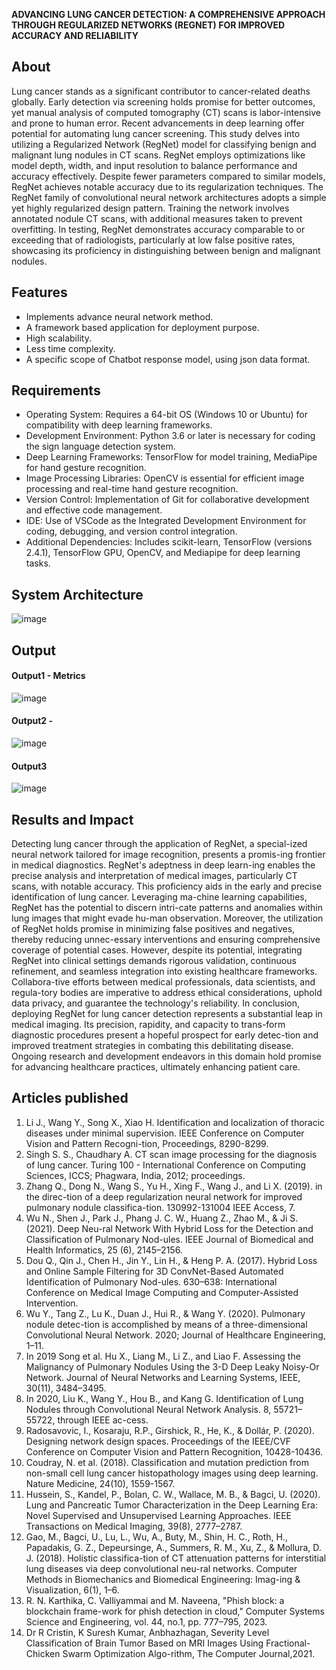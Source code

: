 **ADVANCING LUNG CANCER DETECTION: A COMPREHENSIVE APPROACH THROUGH REGULARIZED NETWORKS (REGNET) FOR IMPROVED ACCURACY AND RELIABILITY**

## About
Lung cancer stands as a significant contributor to cancer-related deaths globally. Early detection via screening holds promise for better outcomes, yet manual analysis of computed tomography (CT) scans is labor-intensive and prone to human error. Recent advancements in deep learning offer potential for automating lung cancer screening. This study delves into utilizing a Regularized Network (RegNet) model for classifying benign and malignant lung nodules in CT scans. RegNet employs optimizations like model depth, width, and input resolution to balance performance and accuracy effectively. Despite fewer parameters compared to similar models, RegNet achieves notable accuracy due to its regularization techniques. The RegNet family of convolutional neural network architectures adopts a simple yet highly regularized design pattern. Training the network involves annotated nodule CT scans, with additional measures taken to prevent overfitting. In testing, RegNet demonstrates accuracy comparable to or exceeding that of radiologists, particularly at low false positive rates, showcasing its proficiency in distinguishing between benign and malignant nodules. 

## Features
- Implements advance neural network method.
- A framework based application for deployment purpose.
- High scalability.
- Less time complexity.
- A specific scope of Chatbot response model, using json data format.

## Requirements
* Operating System: Requires a 64-bit OS (Windows 10 or Ubuntu) for compatibility with deep learning frameworks.
* Development Environment: Python 3.6 or later is necessary for coding the sign language detection system.
* Deep Learning Frameworks: TensorFlow for model training, MediaPipe for hand gesture recognition.
* Image Processing Libraries: OpenCV is essential for efficient image processing and real-time hand gesture recognition.
* Version Control: Implementation of Git for collaborative development and effective code management.
* IDE: Use of VSCode as the Integrated Development Environment for coding, debugging, and version control integration.
* Additional Dependencies: Includes scikit-learn, TensorFlow (versions 2.4.1), TensorFlow GPU, OpenCV, and Mediapipe for deep learning tasks.

## System Architecture

![image](https://github.com/Anansiya5/Anansiya5-Lung-cancer-detection-using-Regnet-Phase2/assets/127728091/3a44c370-e92a-417e-bc8d-caba3e68eee5)


## Output

#### Output1 - Metrics

![image](https://github.com/Anansiya5/Anansiya5-Lung-cancer-detection-using-Regnet-Phase2/assets/127728091/7a035c56-64a8-4cc9-a83f-a84429645bb6)


#### Output2 - 

![image](https://github.com/Anansiya5/Anansiya5-Lung-cancer-detection-using-Regnet-Phase2/assets/127728091/696b4b06-a0cc-49e9-ac14-9cf123b1862e)


#### Output3
![image](https://github.com/Anansiya5/Anansiya5-Lung-cancer-detection-using-Regnet-Phase2/assets/127728091/bb38ef8f-7c98-49d5-b1ae-061b216b5096)



## Results and Impact
Detecting lung cancer through the application of RegNet, a special-ized neural network tailored for image recognition, presents a promis-ing frontier in medical diagnostics. RegNet's adeptness in deep learn-ing enables the precise analysis and interpretation of medical images, particularly CT scans, with notable accuracy. This proficiency aids in the early and precise identification of lung cancer. Leveraging ma-chine learning capabilities, RegNet has the potential to discern intri-cate patterns and anomalies within lung images that might evade hu-man observation. Moreover, the utilization of RegNet holds promise in minimizing false positives and negatives, thereby reducing unnec-essary interventions and ensuring comprehensive coverage of potential cases. However, despite its potential, integrating RegNet into clinical settings demands rigorous validation, continuous refinement, and seamless integration into existing healthcare frameworks. Collabora-tive efforts between medical professionals, data scientists, and regula-tory bodies are imperative to address ethical considerations, uphold data privacy, and guarantee the technology's reliability. In conclusion, deploying RegNet for lung cancer detection represents a substantial leap in medical imaging. Its precision, rapidity, and capacity to trans-form diagnostic procedures present a hopeful prospect for early detec-tion and improved treatment strategies in combating this debilitating disease. Ongoing research and development endeavors in this domain hold promise for advancing healthcare practices, ultimately enhancing patient care.

## Articles published
1.	Li J., Wang Y., Song X., Xiao H. Identification and localization of thoracic diseases under minimal supervision. IEEE Conference on Computer Vision and Pattern Recogni-tion, Proceedings, 8290-8299.
2.	Singh S. S., Chaudhary A. CT scan image processing for the diagnosis of lung cancer. Turing 100 - International Conference on Computing Sciences, ICCS; Phagwara, India, 2012; proceedings.
3.	Zhang Q., Dong N., Wang S., Yu H., Xing F., Wang J., and Li X. (2019). in the direc-tion of a deep regularization neural network for improved pulmonary nodule classifica-tion. 130992-131004 IEEE Access, 7. 
4.	Wu N., Shen J., Park J., Phang J. C. W., Huang Z., Zhao M., & Ji S. (2021). Deep Neu-ral Network With Hybrid Loss for the Detection and Classification of Pulmonary Nod-ules. IEEE Journal of Biomedical and Health Informatics, 25 (6), 2145–2156. 
5.	Dou Q., Qin J., Chen H., Jin Y., Lin H., & Heng P. A. (2017). Hybrid Loss and Online Sample Filtering for 3D ConvNet-Based Automated Identification of Pulmonary Nod-ules. 630–638: International Conference on Medical Image Computing and Computer-Assisted Intervention.
6.	Wu Y., Tang Z., Lu K., Duan J., Hui R., & Wang Y. (2020). Pulmonary nodule detec-tion is accomplished by means of a three-dimensional Convolutional Neural Network. 2020; Journal of Healthcare Engineering, 1–11. 
7.	In 2019 Song et al. Hu X., Liang M., Li Z., and Liao F. Assessing the Malignancy of Pulmonary Nodules Using the 3-D Deep Leaky Noisy-Or Network. Journal of Neural Networks and Learning Systems, IEEE, 30(11), 3484–3495. 
8.	In 2020, Liu K., Wang Y., Hou B., and Kang G. Identification of Lung Nodules through Convolutional Neural Network Analysis. 8, 55721–55722, through IEEE ac-cess.
9.	Radosavovic, I., Kosaraju, R.P., Girshick, R., He, K., & Dollár, P. (2020). Designing network design spaces. Proceedings of the IEEE/CVF Conference on Computer Vision and Pattern Recognition, 10428-10436.
10.	Coudray, N. et al. (2018). Classification and mutation prediction from non-small cell lung cancer histopathology images using deep learning. Nature Medicine, 24(10), 1559-1567. 
11.	Hussein, S., Kandel, P., Bolan, C. W., Wallace, M. B., & Bagci, U. (2020). Lung and Pancreatic Tumor Characterization in the Deep Learning Era: Novel Supervised and Unsupervised Learning Approaches. IEEE Transactions on Medical Imaging, 39(8), 2777–2787.
12.	Gao, M., Bagci, U., Lu, L., Wu, A., Buty, M., Shin, H. C., Roth, H., Papadakis, G. Z., Depeursinge, A., Summers, R. M., Xu, Z., & Mollura, D. J. (2018). Holistic classifica-tion of CT attenuation patterns for interstitial lung diseases via deep convolutional neu-ral networks. Computer Methods in Biomechanics and Biomedical Engineering: Imag-ing & Visualization, 6(1), 1–6.
13.	R. N. Karthika, C. Valliyammai and M. Naveena, "Phish block: a blockchain frame-work for phish detection in cloud," Computer Systems Science and Engineering, vol. 44, no.1, pp. 777–795, 2023.
14.	Dr R Cristin, K Suresh Kumar, Anbhazhagan, Severity Level Classification of Brain Tumor Based on MRI Images Using Fractional-Chicken Swarm Optimization Algo-rithm, The Computer Journal,2021.





